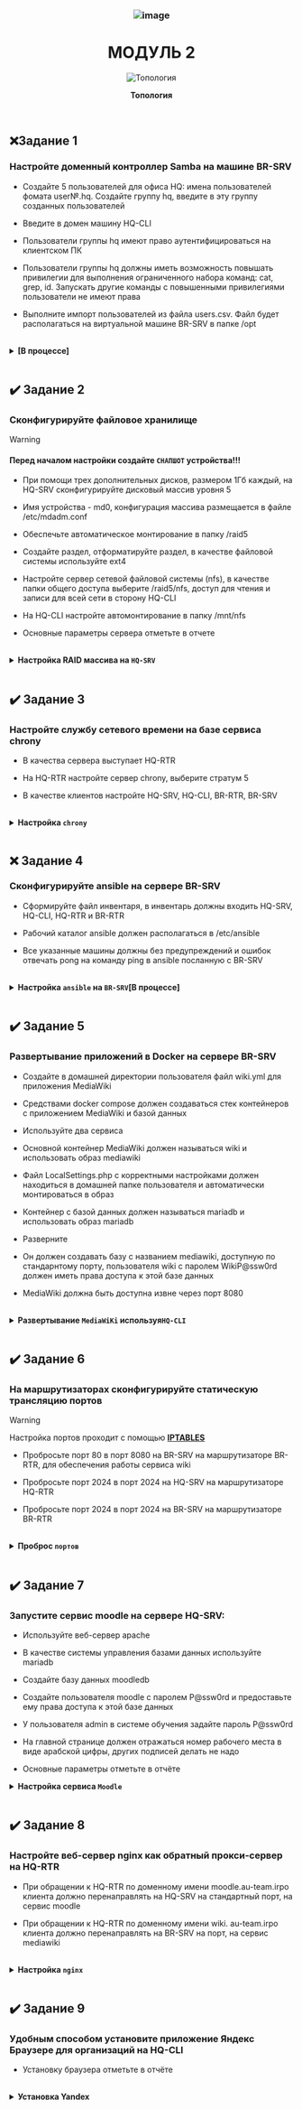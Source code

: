 [//]: # (ОГЛАВЛЕНИЕ)

### <div align="center">![image](https://github.com/user-attachments/assets/ebf7c74e-ab37-4d5d-964b-d403e03398f3)
# <div align="center"><strong>МОДУЛЬ 2</strong></div>

[//]: # (---------------------------------------------------------------------------------------------------)


[//]: # (ТОПОЛОГИЯ)

<p align="center">
  <img src="https://github.com/Flicks1383/Demo2025_debian/blob/main/Module1/%D0%A2%D0%BE%D0%BF%D0%BE%D0%BB%D0%BE%D0%B3%D0%B8%D1%8F.jpg" alt="Топология" />
</p>
<p align="center"><strong>Топология</strong></p>

<br/>

[//]: # (---------------------------------------------------------------------------------------------------)

## ❌Задание 1

### Настройте доменный контроллер Samba на машине BR-SRV

- Создайте 5 пользователей для офиса HQ: имена пользователей фомата user№.hq. Создайте группу hq, введите в эту группу созданных пользователей

- Введите в домен машину HQ-CLI

- Пользователи группы hq имеют право аутентифицироваться на клиентском ПК

- Пользователи группы hq должны иметь возможность повышать привилегии для выполнения ограниченного набора команд: cat, grep, id. Запускать другие команды с повышенными привилегиями пользователи не имеют права

- Выполните импорт пользователей из файла users.csv. Файл будет располагаться на виртуальной машине BR-SRV в папке /opt

<br/>

<details>
<summary><strong>[В процессе]</strong></summary>
<br/>

- ___Настрою позже___

</details>

</br>

[//]: # (---------------------------------------------------------------------------------------------------)

## ✔️ Задание 2

### Сконфигурируйте файловое хранилище

>[!WARNING]
>#### Перед началом настройки создайте <code>СНАПШОТ</code> устройства!!!

- При помощи трех дополнительных дисков, размером 1Гб каждый, на HQ-SRV сконфигурируйте дисковый массив уровня 5

- Имя устройства - md0, конфигурация массива размещается в файле /etc/mdadm.conf

- Обеспечьте автоматическое монтирование в папку /raid5

- Создайте раздел, отформатируйте раздел, в качестве файловой системы используйте ext4

- Настройте сервер сетевой файловой системы (nfs), в качестве папки общего доступа выберите /raid5/nfs, доступ для чтения и записи для всей сети в сторону HQ-CLI

- На HQ-CLI настройте автомонтирование в папку /mnt/nfs

- Основные параметры сервера отметьте в отчете

<br/>

<details>
<summary><strong>Настройка RAID массива на <code>HQ-SRV</code></strong></summary>
<br/>

</br>

## Конфигурация выполняется на машине HQ-SRV

<br/>

### Добавление дисков на `HQ-SRV` [Если у вас их нету]:

<br/>

**1.** На WEB-морде **EXSI(VMware)** выключаем машину `HQ-SRV` и в настройках машины добавляем **`3 диска`** как показано на изображении:
<p align="center">
  <img src="https://github.com/Flicks1383/Demo2025_debian/blob/main/Module2/addDisk.png" alt="Добавление дисков" width="600" height="400" />
</p>
<br/>

**2.** Далее **запускаем машину** и вводим команду в которой должны отобразиться все диски:

```
lsblk
```

Находим:

> Вывод:
> ```yml
> sdb  8:16  0  1G  0  disk
> sdc  8:32  0  1G  0  disk
> sdd  8:48  0  1G  0  disk
> ```

</br>


**3.** Для начала требуется **установить утилиту**: 

```
apt-get install mdadm
```

<br/>

**2.** После этого **обнуляем суперблоки** командой:

```
mdadm --zero-superblock --force /dev/sd{b,c,d}
```
> Вывод:
> ```yml
> mdadm: Unrecongised md component device - /dev/sdx
> ```
> > Гласит о том, что диски не использовались ранее для **RAID**
<br/>

**4.** Далее **удаляем метаданные** командой:

```
wipefs --all --force /dev/sd{b,c,d}
```

</br>

**5.** Далее создаем **RAID**:

```
mdadm --create /dev/md127 -l 5 -n 3 /dev/sd{b,c,d}
```
### Проверяем создался ли Raid-массив:
```yml
lsblk
```
> Вывод:
> ```yml
> sdb  8:16  0  1G  0  disk
>   md127  9:0  0  2G  0  raid5
> sdc  8:32  0  1G  0  disk
>   md127  9:0  0  2G  0  raid5
> sdd  8:48  0  1G  0  disk
>   md127  9:0  0  2G  0  raid5
> ```

<br/>

**6.** После чего создаем **файловую систему** командой:  

```
mkfs -t ext4 /dev/md127
```
<br/>

**7.** Создаем **директорию**:  
```
mkdir /etc/mdadm
```
<br/>

**8.** После **заполняем файл** информацией:  
```
echo "DEVICE partitions" > /etc/mdadm/mdadm.conf
mdadm --detail --scan | awk '/ARRAY/ {print}' >> /etc/mdadm/mdadm.conf
```
<br/>

**9.** **Создаем файловую систему** для монтирования массива:  
```
mkdir /mnt/raid5
```
<br/>

**10.** После, в файл **`/etc/fstab`** добавляем строчку:  
```
/dev/md127  /mnt/raid5  ext4  defaults  0  0

ВСЕ ПРОБЕЛЫ СДЕЛАННЫ TAB`ом
```
<br/>

❗❗❗ После чего требуется прописать команду для следующего шага.
```
systemctl daemon-reload
```
  
**11.** Далее **монтируем** образ командой:
```
mount -a
```

<br/>

❗ **Проверить монтирование массива можно командой: `df -h`**
> Вывод:
> ```yml
> /dev/md127  2.0G  24K  1.9G  1%  /mnt/raid5
> ```
<br/>

## Настройка `NFS` так же производится на `HQ-SRV`:

<br/>

**1.** Устанавливаем **утилиты:**

```
apt-get install -y nfs-server
```

</br>

**2.** **Создаем директорию** командой:

```
mkdir /mnt/raid5/nfs
```

</br>

**3.** Задаем **права директории**:  

```
chmod 766 /mnt/raid5/nfs
```

</br>

**4.** В файл **`/etc/exports`** добавляем строку:  

```
/mnt/raid5/nfs 192.168.200.0/28(rw,no_root_squash)
```

</br>

**5.** **Экспорт** файловой системы:

```
exportfs -arv
```

</br>

**6.** Запускаем **NFS сервер** командой: 

```
systemctl enable --now nfs-server
```

</br>

## Далее идет настройка на `HQ-CLI`

**1.**  Устанавливаем NFS клиент:  

```
apt-get update && apt-get install -y nfs-client
```

</br>

**2.** Создаем директорию командой:

```
mkdir /mnt/nfs
```

</br>

**3.** После задаем права:

```
chmod 777 /mnt/nfs
```

</br>

**4.** Добавляем в файл `/etc/fstab` строку:

```
192.168.100.62:/mnt/raid5/nfs  /mnt/nfs  nfs  defaults  0  0

ВСЕ ПРОБЕЛЫ СДЕЛАНЫ TAB`ом

Смотрим что бы знаки не отличались, ибо CLI грешит на замену знаков таких как : и ;
```

**5.** Далее монтируем ресурс командой:
```
mount -a
```

❗ После можно проверить монтирование командой:
  ```
  df -h
  ```
> Вывод:
> ```yml
> 192.168.100.62:/mnt/raid5/nfs  2,0G  0  1,9G  0%  /mnt/nfs
> ```
</details>

</br>

[//]: # (---------------------------------------------------------------------------------------------------)

## ✔️ Задание 3

### Настройте службу сетевого времени на базе сервиса chrony

- В качества сервера выступает HQ-RTR

- На HQ-RTR настройте сервер chrony, выберите стратум 5

- В качестве клиентов настройте HQ-SRV, HQ-CLI, BR-RTR, BR-SRV

<br/>

<details>
<summary><strong>Настройка <code>chrony</code></strong></summary>
<br/>

## Настройка `chrony` на HQ-RTR

<br/>

**1.** Устанавливаем `chrony` на **HQ-RTR** командой:
```
sudo apt install chrony
```
</br>

**2.** Далее редактируем конфигурационный файл **`/etc/chrony/chrony.conf`**

```
sudo nano /etc/chrony/chrony.conf

#server ntp4.uniiftri.ru iburst <- ПОДОБНЫЕ ЗАПИСИ КОММЕНТИРУЕМ!!!
#pool 2.debian.pool.ntp.org iburst

/// ДОПИСЫВАЕМ ВСЁ ЧТО СНИЗУ ///

server 127.0.0.1 iburst prefer
local stratum 5
allow 172.16.0.0/30
allow 192.168.100.0/26
allow 192.168.200.0/28
allow 192.168.0.0/27
```
<details>
  
<summary><strong><code>[что к чему]</code></strong></summary>

</br>

`server` - машина выступающая на роль сервера chrony;

`iburst` - отправка нескольких пакетов (для точности);

`perfer` - указывает на предпочитаемый сервер;

`local stratum 5` - установка 5 уровня на локальный сервер;

`allow` - устройства с каких подсетей имеют возможность синхронизироваться с сервером;

</details>

</br>

**3.** После установки, **перезагружаем сервис** и **добавляем в автозагрузку**:
```
systemctl restart chrony

systemctl enable --now  chrony
```

</br>

## Подключение клиентов | Настройка на `HQ-SRV` `HQ-CLI` `BR-RTR` `BR-SRV`

**1.** Устанавливаем пакет **`chrony`**:
```
sudo apt install chrony
```
</br>

**2.** Далее редактируем конфигурационный файл **`/etc/chrony/chrony.conf`**
```
sudo nano /etc/chrony/chrony.conf

#server ntp4.uniiftri.ru iburst <- ПОДОБНЫЕ ЗАПИСИ КОММЕНТИРУЕМ!!!
#pool 2.debian.pool.ntp.org iburst <- ПОДОБНЫЕ ЗАПИСИ КОММЕНТИРУЕМ!!!

server 192.168.100.1 iburst <- Дописываем данную строчку
```
`server 192.168.100.1 iburst` - Указание ip **HQ-RTR** как главный сервер **chrony**

</br>

**3.** После установки, **перезагружаем сервис** и **добавляем в автозагрузку**:
```
systemctl restart chrony

systemctl enable --now  chrony
```

## `ПРОВЕРКА` конфигурации NTP-сервера

  
<details>
  
<summary><strong>[ПРОВЕРКА NTP]</strong></summary>

</br>

Получаем вывод источников времени с помощью команды:
```yml
chronyc clients
```
> Вывод на сервере:
> ```yml
>| Hostname               | NTP | Droop | Int | Init | Last | Cond | Droop | Int | Last |
>|------------------------|-----|-------|-----|------|------|------|-------|-----|------|
>| br-srv.au-team.irpp    | 54  | 0     | 10  | -    | 297  | 0    | 0     | -   | -    |
>| hq-srv.au-team.irpp    | 35  | 0     | 10  | -    | 394  | 0    | 0     | -   | -    |
>| 172.16.0.2             | 37  | 0     | 10  | -    | 492  | 0    | 0     | -   | -    |
>| hq-cli.au-team.irpp    | 35  | 0     | 10  | -    | 307  | 0    | 0     | -   | -    |
> ```

chronyc sources
> Вывод на клиенте:
> ```yml
> MS Name/IP address        Stratum  Poll  Reach  LastRx  Last  sample
> =============================================================================
> ^/ hq-rtr.au-team.irpo     5      6     37       50    +91ns  [+31ns] +/-  88us
> ```

<br/>

Получаем вывод **уровня стратума** с помощью связки команд:
```yml
chronyc tracking | grep Stratum
```
> Вывод:
> ```yml
> Stratum: 5
> ```
</details>

</details>

</br>

[//]: # (---------------------------------------------------------------------------------------------------)

## ❌ Задание 4

### Сконфигурируйте ansible на сервере BR-SRV

- Сформируйте файл инвентаря, в инвентарь должны входить HQ-SRV, HQ-CLI, HQ-RTR и BR-RTR

- Рабочий каталог ansible должен располагаться в /etc/ansible

- Все указанные машины должны без предупреждений и ошибок отвечать pong на команду ping в ansible посланную с BR-SRV

<br/>

<details>
<summary><strong>Настройка <code>ansible</code> на <code>BR-SRV</code>[В процессе]</strong></summary>
<br/>

## Настройка ansible производится на `BR-SRV`

<br/>

**1.** Для начала устанавливаем "Ansible" командой:
```
apt-get install ansible -y
```

<br/>


**2.** Создаём пары SSH-ключей следующей командой:

```
ssh-keygen -t rsa
```
- По итогу создания ключей в каталоге пользователя под которым сидим `sshuser` или же `root`, появятся ключи:
  
  - `/home/sshuser/.ssh` - Если зашли за **sshuser**

  - `/root/.ssh` - Если зашли за **root**

>Смотрим каталог с ключами:
>```
>ls -l ~/.ssh
>
>id_rsa  # закрытый ключ
>id_rsa.pub # открытый ключ
>

<br/>

**3.** Заходим под пользователя **`sshuser`**:
```
su sshuser
```

<br/>

**4.** Копируем открытый **`SSH-ключ`** на удаленные устройства под пользователем **`sshuser`**:

- Копируем ключ для пользователя **sshuser** на **`HQ-SRV`**
  - На HQ-SRV ssh порт изменен, указываем его:
```
ssh-copy-id -p 2024 sshuser@192.168.100.62
```

<br/>

- Копируем ключ для пользователя **user** на **`HQ-CLI`**
```
ssh-copy-id user@192.168.200.2
```

<br/>

- Копируем ключ для пользователя **net_admin** на **`HQ-RTR`**
```
ssh-copy-id net_admin@172.16.4.2
```

<br/>

- Копируем ключ для пользователя **net_admin** на **`BR-RTR`**
```
ssh-copy-id net_admin@172.16.5.2
```

<br/>

### Готовим файл инвентаря (hosts)

**1.** Создаем каталог, а также файл инвентаря **`/etc/ansible/demo`**
```
nano /etc/ansible/demo
```

<br/>

**2.** Приводим **файл** в следующий вид:
>```
>[hq]
>192.168.100.62 ansible_port=2024 ansible_user=sshuser
>192.168.200.2 ansible_user=user
>172.16.4.2 ansible_user=net_admin
>
>[br]
>172.16.5.2 ansible_user=net_admin
>```

**где:**
- `ansible_port` - Номер порта ssh, если не 22
- `ansible_user` - Использовать имя пользователя ssh по умолчанию.

<br/>

### Запуск команд с пользовательским инвентарем (ping-pong)

**1.** Что бы запустить модуль ping на всех хостах, перечисленных файле инвентаря **`/etc/ansible/demo`** пишем следующую команду:

```
ansible all -i /etc/ansible/demo -m ping
```

**!!! Может появиться предупреждение про обнаружение интерпретатора Python, на целевом хосте**

<br/>

**2.** Для управления поведением обнаружения в глобальном масштабе необходимо в файле конфигурации **`ansible /etc/ansible/ansible.cfg`** в разделе **`[defaults]`** прописать ключ **`interpreter_python`** с параметром **`auto_silent`**. В большинстве дистрибутивов прописываем вручную.
```
nano /etc/ansible/ansible.cfg

[defaults]
interpreter_python=auto_silent
```
<br/>

**3.** Запускаем команду `ping` на всех хостах:
```
ansible all -i /etc/ansible/demo -m ping
```
<br/>

</details>

<br/>

[//]: # (---------------------------------------------------------------------------------------------------)

## ✔️ Задание 5

### Развертывание приложений в Docker на сервере BR-SRV

- Создайте в домашней директории пользователя файл wiki.yml для приложения MediaWiki

- Средствами docker compose должен создаваться стек контейнеров с приложением MediaWiki и базой данных

- Используйте два сервиса

- Основной контейнер MediaWiki должен называться wiki и использовать образ mediawiki

- Файл LocalSettings.php с корректными настройками должен находиться в домашней папке пользователя и автоматически монтироваться в образ

- Контейнер с базой данных должен называться mariadb и использовать образ mariadb

- Разверните

- Он должен создавать базу с названием mediawiki, доступную по стандарнтому порту, пользователя wiki с паролем WikiP@ssw0rd должен иметь права доступа к этой базе данных

- MediaWiki должна быть доступна извне через порт 8080

<br/>

<details>
<summary><strong>Развертывание <code>MediaWiKi</code> используя<code>HQ-CLI</code></strong></summary>
<br/>

### Установка Wiki (по SSH с CLI на BR-SRV)

**1.** Подключаемся при помощи **HQ-CLI** к **BR-SRV** по `SSH`:
```
ssh sshuser@192.168.0.2 -p2024
```

**2.** Обновляем пакеты и устанавливаем **Docker**:
```
sudo apt update

sudo apt install docker docker-compose docker-doc
```
</br>

**3.**  Добавляем **Docker** в автозагрузку и запускаем:
```
systemctl enable docker --now
```
</br>

**4.** Проверяем статус запущенной службы **(Docker)** и информацию:
```
systemctl status docker

docker info
```

</br>

**5.**  При помощи `CLI` заходим в **YandexBrowser**:

`1 ->` Пишем в поисковик **mediawiki docker-compose**

`2 ->` заходим на сайт [mediawiki.org]

`3 ->` СЛЕВА находим надпись и заходим в ***Adding a Database Server**

`4 ->` копируем конфиг, который там будет.

</br>

**6.** В домашней директории пользователя **sshuser** создаем композер-файл **wiki.yaml**:
```
cd /home/sshuser

nano wiki.yaml
```

</br>

**8.** Копируем и вставляем содержимое c сайта в **wiki.yml**:

 <img src="https://github.com/Flicks1383/Demo2025_debian/blob/main/Module2/WIKItutorial.png" alt="Конфиг" width="400" height="400" />

</br>


**9.** Чтобы отдельный **volume** для хранения базы данных **имел правильное имя** - создаём его средствами **docker**:
```
sudo docker volume create dbvolume
```

**`Информация|Проверка.`** Посмотреть все тмеющиеся **volume** можно командой:
```
sudo docker volume ls
```
</br>

**10.** Выполняем сборку и запуск стека контейнеров с приложением **MediaWiki** и базой данных описанных в файле **wiki.yml**:
```
sudo docker-compose -f wiki.yaml up -d
```
</br>

### Настройка Wiki через WEB-интерфейс:

**1.** Переходим на `HQ-CLI` в браузере по адресу **http://192.168.0.2:8080** (айпишник BR-SRV:8080):
- Для продолжения установки через **WEB-интерфейс** - нажимаем **`set up the wiki`**
 
  </br>

**2.** Выбираем необходимый Язык - жмем **Далее**, проходим проверку внешней среды и так-же нажимаем **далее**:
</br>

**3.** Заполняем параметры подключение к **БД** в соответствие с заданными переменными окружения в **wiki.yml**, которые соответствуют заданию:

 ![image](https://github.com/Flicks1383/Demo2025_debian/blob/main/Module2/wiki.png)

</br>

---

**4.** Ставим галочку и жмем **Далее**:

</br>

---

**5.** Вносим необхоимые изменения, ставим галочку и жмём **Далее**:

![image](https://github.com/Flicks1383/Demo2025_debian/blob/main/Module2/wiki%202.png)

</br>

**6.** Будет автоматически скачен файл **`LocalSettings.php`** - который необходимо передать на **BR-SRV** c HQ-CLI в директорию **`/home/sshuser`** туда же где лежит **`wiki.yaml`**:
```
scp -P 2024 /home/user/Загрузки/LocalSettings.php sshuser@192.168.0.2:/home/sshuser
```
</br>

**7.** Раскомментируем строку в файле **`wiki.yaml`** :
```
nano /home/sshuser/wiki.yaml
```
![image](https://github.com/Flicks1383/Demo2025_debian/blob/main/Module2/phplocalconfigwiki.png)

</br>

**8.** Перезапускаем сервисы средствами **`docker-compose`**:
```
docker-compose -f wiki.yaml stop

docker-compose -f wiki.yaml up -d
```
</br>

**9.** Проверяем доступ к Wiki **`http://192.168.0.2:8080`**

Входим под

- `Пользователь`: wiki 

- `Пароль`: WikiP@ssw0rd

</br>

</details>

<br/>

[//]: # (---------------------------------------------------------------------------------------------------)

## ✔️ Задание 6

### На маршрутизаторах сконфигурируйте статическую трансляцию портов

>[!WARNING]
>Настройка портов проходит с помощью **[IPTABLES](https://github.com/Flicks1383/Demo2025_debian/blob/main/Module1/README.md#%EF%B8%8F-задание-2 "Установка IPtables")**

- Пробросьте порт 80 в порт 8080 на BR-SRV на маршрутизаторе BR-RTR, для обеспечения работы сервиса wiki
  
- Пробросьте порт 2024 в порт 2024 на HQ-SRV на маршрутизаторе HQ-RTR
  
- Пробросьте порт 2024 в порт 2024 на BR-SRV на маршрутизаторе BR-RTR

<br/>

<details>
<summary><strong>Проброс <code>портов</code></strong></summary>
<br/>

## BR-RTR

**1.** Проброс **80** порта и **2024** для BR-SRV

>```
> ### Проброс порта 80 на порт 8080 для BR-SRV
> |
> sudo iptables -t nat -A PREROUTING -p tcp --dport 80 -j DNAT --to-destination 192.168.0.2:8080
> 
>
> ### Разрешение трафика для BR-SRV
> |
> sudo iptables -A FORWARD -p tcp -d 192.168.0.2 --dport 8080 -m state --state NEW,ESTABLISHED,RELATED -j ACCEPT
> sudo iptables -t nat -A OUTPUT -p tcp --dport 80 -j RETURN
>```

> ```
> ### Проброс порта 2024 для BR-SRV
> |
> sudo iptables -t nat -A PREROUTING -p tcp --dport 2024 -j DNAT --to-destination 192.168.0.2:2024
>
> # Разрешение трафика для BR-SRV
> |
> sudo iptables -A FORWARD -p tcp -d 192.168.0.2 --dport 2024 -m state --state NEW,ESTABLISHED,RELATED -j ACCEPT
> sudo iptables -t nat -A PREROUTING -p tcp --dport 2024 -j DNAT --to-destination 192.168.0.2:2024
> sudo iptables -t nat -A POSTROUTING -p tcp -d 192.168.0.2 --dport 2024 -j MASQUERADE
> sudo iptables -t nat -A OUTPUT -p tcp --dport 2024 -j DNAT --to-destination 192.168.0.2:2024
> 
> ```

<br/>

## HQ-RTR

**2.** Проброс порта **2024** для HQ-SRV
>```
>### Проброс порта 2024 для HQ-SRV
>|
>sudo iptables -t nat -A PREROUTING -p tcp --dport 2024 -j DNAT --to-destination 192.168.100.62:2024
>```

>```
>### Разрешение трафика для HQ-SRV
>|
>sudo iptables -A FORWARD -p tcp -d 192.168.100.62 --dport 2024 -m state --state NEW,ESTABLISHED,RELATED -j ACCEPT
>sudo iptables -t nat -A PREROUTING -p tcp --dport 2024 -j DNAT --to-destination 192.168.100.62:2024
>sudo iptables -t nat -A POSTROUTING -p tcp -d 192.168.100.62 --dport 2024 -j MASQUERADE
>sudo iptables -t nat -A OUTPUT -p tcp --dport 2024 -j DNAT --to-destination 192.168.100.62:2024
>```
<br/>

</details>

<br/>

[//]: # (---------------------------------------------------------------------------------------------------)

## ✔️ Задание 7

### Запустите сервис moodle на сервере HQ-SRV:

  - Используйте веб-сервер apache
 
  - В качестве системы управления базами данных используйте mariadb
  
  - Создайте базу данных moodledb
  
  - Создайте пользователя moodle с паролем P@ssw0rd и предоставьте ему права доступа к этой базе данных
  
  - У пользователя admin в системе обучения задайте пароль P@ssw0rd
  
  - На главной странице должен отражаться номер рабочего места в виде арабской цифры, других подписей делать не надо
    
  - Основные параметры отметьте в отчёте

<details>
<summary><strong>Настройка сервиса <code>Moodle</code></strong></summary>
<br/>

### HQ-SRV

**1.** Устанавливаем необходимые **пакеты**:
```
sudo apt update
sudo apt install -y apache2 mariadb-server mariadb-client php php-mysql libapache2-mod-php php-xml php-mbstring php-zip php-curl php-gd git php-intl php-soap iptables iptables-persistent
```
</br>

**2.** Запуcкаем **MariaDB**:
```
sudo systemctl start mariadb

sudo systemctl enable mariadb
```

</br>

**3.** Зайдите в консоль **MariaDB**:
```
sudo mysql -u root -p
```
</br>

**4.** **Создайте** базу данных и пользователя:
```
CREATE DATABASE moodledb DEFAULT CHARACTER SET utf8;
CREATE USER 'moodle'@'localhost' IDENTIFIED BY 'P@ssw0rd';
GRANT ALL ON moodledb.* TO 'moodle'@'localhost';
FLUSH PRIVILEGES;
EXIT;
```
</br>

**`НЕОБЯЗАТЕЛЬНО`**

**Настройка безопасности** Mariadb
  <details>
  <summary><strong>[Подробнее]</strong></summary>
  </br>

  **1.** Запуск скрипта безопасности:
  ```
  sudo mysql_secure_installation
  ```
  </br>

  **2.** После запуска скрипта вам будет предложено ответить на несколько вопросов. Вот что вам нужно будет сделать:

  - **`Введите текущий пароль для пользователя root`**: Если вы только что установили MariaDB и не устанавливали пароль, просто нажмите **Enter**.

  - **`Установить пароль для пользователя root?`**: Если вы хотите установить пароль для пользователя **root**, выберите **Y (Yes)** и **введите новый пароль**. **Рекомендуется использовать сложный пароль**.

  - **`Удалить анонимных пользователей?`**: Выберите **Y (Yes)**, **чтобы удалить анонимных пользователей**. Это **повысит безопасность**.

  - **`Запретить удаленный доступ к пользователю root?`**: Выберите **Y (Yes)**, чтобы **запретить удаленный доступ к пользователю root**. Это также повысит безопасность.

  - **`Удалить тестовую базу данных и доступ к ней?`**: Выберите **Y (Yes)**, чтобы **удалить тестовую базу данных**. Это предотвратит доступ к ней.

  - **`Перезагрузить таблицы привилегий?`**: Выберите **Y (Yes)**, чтобы **перезагрузить таблицы привилегий**, чтобы **изменения вступили в силу**.

  </br>
  
  </details>
  </br>

**5.** Перезапускаем MariaDB:
```
systemctl restart mariadb
```

## Установка *Moodle*

### HQ-SRV

**5.** Заходим в директорию где будет установлен **moodle**
```
cd /tmp
```
</br>

**6.** Клонируем репозиторий **Moodle**:
```
wget https://packaging.moodle.org/stable405/moodle-latest-405.tgz -P /tmp
```
На момент написания методички эта ссылка ^ правильна,  можно сверить.

</br>

**7.** Распаковываем скачаный архив
```
tar -xzf /tmp/moodle-latest-405.tgz
```
**8.** Далее переносим файлы в другой каталог
```
mkdir -p /var/www/html/moodle
mv -f /tmp/moodle/{.,}* /var/www/html/moodle
```

**8.** Настройка директорий и прав:
```
sudo mkdir -p /var/www/moodledata
sudo chown -R www-data:www-data /var/www/moodledata
sudo chmod -R 770 /var/www/moodledata
sudo chown -R www-data:www-data /var/www/html/moodle
```

</br>

**9.** Создание файла конфигурации **Apache**
```
nano /etc/apache2/sites-available/moodle.conf
```
</br>

**10.** Вставляем следующие настройки в эту конфигурацию:
```
<VirtualHost *:80>
    ServerAdmin hq-srv@au-team.irpo
    DocumentRoot /var/www/html/moodle/
    DirectoryIndex index.php
    <Directory /var/www/html/moodle/>
        Options Indexes FollowSymLinks
        AllowOverride All
        Require all granted
    </Directory>
    ErrorLog ${APACHE_LOG_DIR}/moodle_error.log
    CustomLog ${APACHE_LOG_DIR}/moodle_access.log combined
</VirtualHost>
```
</br>

**11.** Переходим в настройку файла `php.ini`
```
nano /etc/php/8.2/cli/php.ini
```
</br>

Прошимаем клавиши *ctrl + w* и пишем `max_input_vars`  
После знака *=* прописываем *5000*  
```
max_input_vars = 5000
```
</br>

**12.** Далее создаем файл и добавляем в него текст:
```
nano /var/www/html/.htaccess
```
</br>

```
php_value max_input_vars 5000
```
</br>

**13.** После чего переходим к конфигурации следующего файла:
```
nano /etc/apache2/apache2.conf
```
</br>

Делаем поиск по тексту `Directory /var/www` и меняем параметр:
```
AllowOverride All
```
</br>

**14.** Активируем новый сайт и модули:
```
sudo a2ensite moodle.conf
sudo a2enmod rewrite
```
</br>

**15.** Перезапускаем **Apache**:
```
sudo systemctl restart apache2
```
</br>

## Настройка в Moodle в Web-интерфейсе

**1.** Откройте веб-браузер и перейдите по адресу http://192.168.100.62/moodle

**2.** В процессе установки укажите данные для подключения к базе данных:

**`База данных`**: moodledb

**`Пользователь`**: moodle

**`Пароль`**: P@ssw0rd

</details>
</br>

[//]: # (---------------------------------------------------------------------------------------------------)

## ✔️ Задание 8

### Настройте веб-сервер nginx как обратный прокси-сервер на HQ-RTR

- При обращении к HQ-RTR по доменному имени moodle.au-team.irpo клиента должно перенаправлять на HQ-SRV на стандартный порт, на сервис moodle

- При обращении к HQ-RTR по доменному имени wiki. au-team.irpo клиента должно перенаправлять на BR-SRV на порт, на сервис mediawiki
<br/>

<details>
<summary><strong>Настройка <code>nginx</code></strong></summary>
<br/>

**1.** Установка **Nginx**:
```
sudo apt install nginx -y
```

**2.** Включаем автозагрузку службы:
```
systemctl enable --now nginx
```

**3.** Открываем на редактирование конфигурационный файл **`Nginx`**
```
nano nano /etc/nginx/nginx.conf
```

**4.** Cпускаемся в конец документа и перед последней фигурной скобкой **`}`** прописываем:
```
server  {
        listen 80;
        server_name moodle.au-team.irpo;

        location / {
            proxy_pass http://192.168.100.62:80/moodle;
        }
}

server {
        listen 80;
        server_name wiki.au-team.irpo;

        location / {
            proxy_pass http://192.168.0.2:8080;
        }
}
```
</br>

### ПРОВЕРКА

- На **`HQ-CLI`** в браузере заходим по доменному имени:

  на **`Moodle`** – moodle.au-team.irpo

  на **`MediaWiki`** – wiki.au-team.irpo


</br>

**5.** Перезагружаем **`Nginx`**
```
systemctl restart nginx
```

## Проброс портов
```
sudo iptables -t nat -A OUTPUT -p tcp --dport 80 -j RETURN
netfilter-persistent save
```

</details>
<br/>

[//]: # (---------------------------------------------------------------------------------------------------)
  
## ✔️ Задание 9

### Удобным способом установите приложение Яндекс Браузере для организаций на HQ-CLI

- Установку браузера отметьте в отчёте
<br/>

<details>
<summary><strong>Установка Yandex</strong></summary>
<br/>

`Если есть встроенный браузер` - скачать Яндекс с его помощью

`Если нет` - установка при помощи **команды**:

```
# sudo apt-get install yandex-browser-stable
```

</details>
